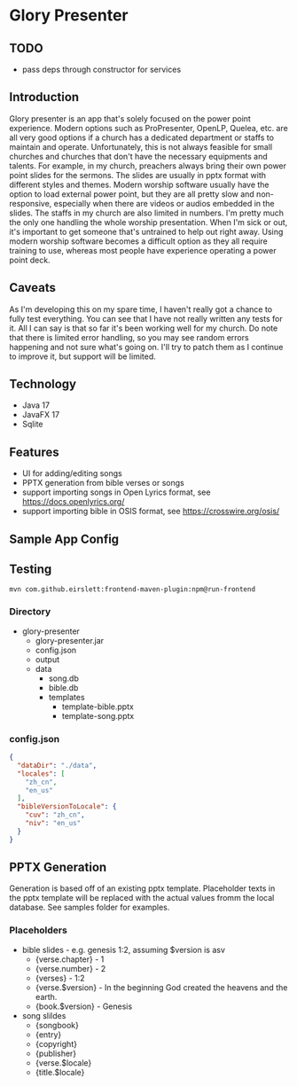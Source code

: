 # Glory Presenter

## TODO

- pass deps through constructor for services

## Introduction

Glory presenter is an app that's solely focused on the power point experience.
Modern options such as ProPresenter, OpenLP, Quelea, etc. are all very good options if a church has a dedicated
department or staffs to maintain and operate. Unfortunately, this is not always feasible for small churches and
churches that don't have the necessary equipments and talents. For example, in my church, preachers always bring
their own power point slides for the sermons. The slides are usually in pptx format with different styles and themes.
Modern worship software usually have the option to load external power point, but they are all pretty slow and
non-responsive, especially when there are videos or audios embedded in the slides. The staffs in my church are also
limited in numbers. I'm pretty much the only one handling the whole worship presentation. When I'm sick or out, it's
important to get someone that's untrained to help out right away. Using modern worship software becomes a
difficult option as they all require training to use, whereas most people have experience operating a power
point deck.

## Caveats

As I'm developing this on my spare time, I haven't really got a chance to fully test everything. You can see that I have
not really written any tests for it. All I can say is that so far it's been working well for my church. Do note that
there is limited error handling, so you may see random errors happening and not sure what's going on. I'll try to patch
them as I continue to improve it, but support will be limited.

## Technology

- Java 17
- JavaFX 17
- Sqlite

## Features

- UI for adding/editing songs
- PPTX generation from bible verses or songs
- support importing songs in Open Lyrics format, see <https://docs.openlyrics.org/>
- support importing bible in OSIS format, see <https://crosswire.org/osis/>

## Sample App Config

## Testing

`mvn com.github.eirslett:frontend-maven-plugin:npm@run-frontend`

### Directory

- glory-presenter
  - glory-presenter.jar
  - config.json
  - output
  - data
    - song.db
    - bible.db
    - templates
      - template-bible.pptx
      - template-song.pptx

### config.json

```json
{
  "dataDir": "./data",
  "locales": [
    "zh_cn",
    "en_us"
  ],
  "bibleVersionToLocale": {
    "cuv": "zh_cn",
    "niv": "en_us"
  }
}
```

## PPTX Generation

Generation is  based off of an existing pptx template. Placeholder texts in the pptx template will be replaced with
the actual values fromm the local database. See samples folder for examples.

### Placeholders

- bible slides - e.g. genesis 1:2, assuming $version is asv
  - {verse.chapter} - 1
  - {verse.number} - 2
  - {verses} - 1:2
  - {verse.$version} - In the beginning God created the heavens and the earth.
  - {book.$version} - Genesis
- song slildes
  - {songbook}
  - {entry}
  - {copyright}
  - {publisher}
  - {verse.$locale}
  - {title.$locale}
